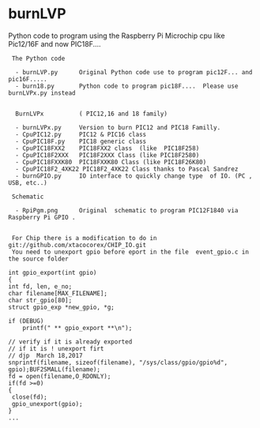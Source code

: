 burnLVP
=======

  Python code to program using the Raspberry Pi Microchip cpu like Pic12/16F and now PIC18F....


 
     The Python code

      - burnLVP.py      Original Python code use to program pic12F... and pic16F.....
      - burn18.py       Python code to program pic18F....  Please use burnLVPx.py instead
                      

      BurnLVPx          ( PIC12,16 and 18 family)

      - burnLVPx.py     Version to burn PIC12 and PIC18 Familly.
      - CpuPIC12.py	    PIC12 & PIC16 class
      - CpuPIC18F.py    PIC18 generic class
      - CpuPIC18FXX2    PIC18FXX2 class  (like  PIC18F258)
      - CpuPIC18F2XXX   PIC18F2XXX Class (like PIC18F2580)
      - CpuPIC18FXXK80  PIC18FXXK80 Class (like PIC18F26K80)
      - CpuPIC18F2_4XK22 PIC18F2_4XK22 Class thanks to Pascal Sandrez
      - burnGPIO.py     IO interface to quickly change type  of IO. (PC , USB, etc..)

     Schematic

      - RpiPgm.png      Original  schematic to program PIC12F1840 via Raspberry Pi GPIO .

 
     For Chip there is a modification to do in git://github.com/xtacocorex/CHIP_IO.git
     You need to unexport gpio before eport in the file  event_gpio.c in the source folder
    
    int gpio_export(int gpio)
    {
    int fd, len, e_no;
    char filename[MAX_FILENAME];
    char str_gpio[80];
    struct gpio_exp *new_gpio, *g;

    if (DEBUG)
        printf(" ** gpio_export **\n");

    // verify if it is already exported
    // if it is ! unexport firt
    // djp  March 18,2017
    snprintf(filename, sizeof(filename), "/sys/class/gpio/gpio%d", gpio);BUF2SMALL(filename);
    fd = open(filename,O_RDONLY);
    if(fd >=0)
    {
     close(fd);
     gpio_unexport(gpio);
    }
    ...
   

